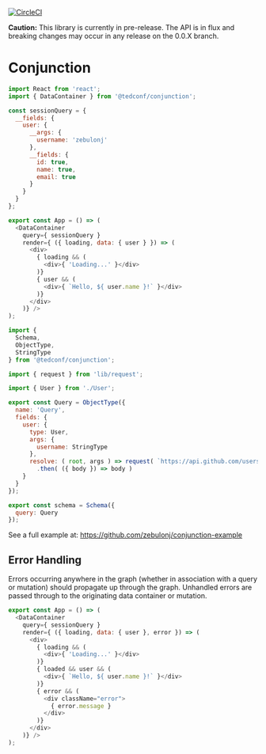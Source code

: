 [![CircleCI](https://circleci.com/gh/tedconf/conjunction.svg?style=svg)](https://circleci.com/gh/tedconf/conjunction)

**Caution:** This library is currently in pre-release. The API is in flux and breaking changes may occur in any release on the 0.0.X branch.

# Conjunction

```js
import React from 'react';
import { DataContainer } from '@tedconf/conjunction';

const sessionQuery = {
  __fields: {
    user: {
      __args: {
        username: 'zebulonj'
      },
      __fields: {
        id: true,
        name: true,
        email: true
      }
    }
  }
};

export const App = () => (
  <DataContainer
    query={ sessionQuery }
    render={ ({ loading, data: { user } }) => (
      <div>
        { loading && (
          <div>{ 'Loading...' }</div>
        )}
        { user && (
          <div>{ `Hello, ${ user.name }!` }</div>
        )}
      </div>
    )} />
);
```

```js
import {
  Schema,
  ObjectType,
  StringType
} from '@tedconf/conjunction';

import { request } from 'lib/request';

import { User } from './User';

export const Query = ObjectType({
  name: 'Query',
  fields: {
    user: {
      type: User,
      args: {
        username: StringType
      },
      resolve: ( root, args ) => request( `https://api.github.com/users/${ args.username }` )
        .then( ({ body }) => body )
    }
  }
});

export const schema = Schema({
  query: Query
});
```

See a full example at: https://github.com/zebulonj/conjunction-example

## Error Handling

Errors occurring anywhere in the graph (whether in association with a query or mutation) should
propagate up through the graph. Unhandled errors are passed through to the originating data container or
mutation.

```js
export const App = () => (
  <DataContainer
    query={ sessionQuery }
    render={ ({ loading, data: { user }, error }) => (
      <div>
        { loading && (
          <div>{ 'Loading...' }</div>
        )}
        { loaded && user && (
          <div>{ `Hello, ${ user.name }!` }</div>
        )}
        { error && (
          <div className="error">
            { error.message }
          </div>
        )}
      </div>
    )} />
);
```
